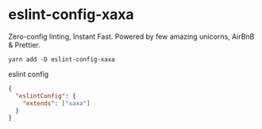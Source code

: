 # eslint-config-xaxa

Zero-config linting, Instant Fast. Powered by few amazing unicorns, AirBnB &
Prettier.

```
yarn add -D eslint-config-xaxa
```

eslint config

```json
{
  "eslintConfig": {
    "extends": ["xaxa"]
  }
}
```
